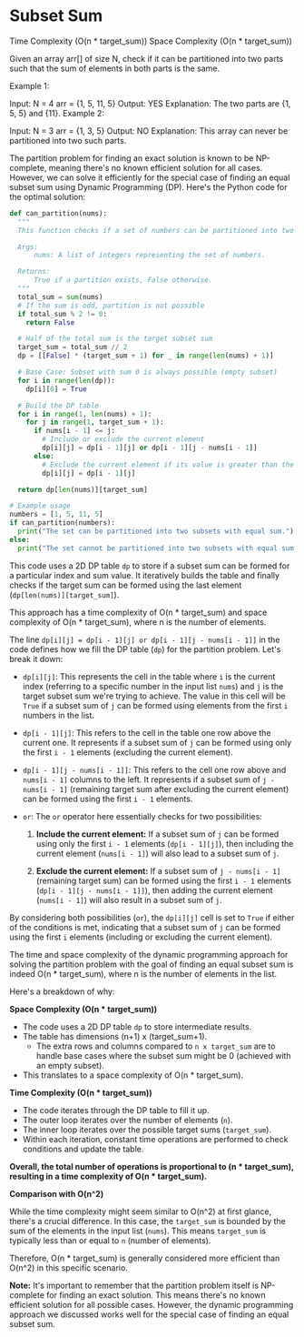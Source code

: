 # Subset Sum

Time Complexity (O(n * target_sum))
Space Complexity (O(n * target_sum))

Given an array arr[] of size N, check if it can be partitioned into two parts such that the sum of elements in both parts is the same.

Example 1:

Input: N = 4
arr = {1, 5, 11, 5}
Output: YES
Explanation: 
The two parts are {1, 5, 5} and {11}.
Example 2:

Input: N = 3
arr = {1, 3, 5}
Output: NO
Explanation: This array can never be 
partitioned into two such parts.

The partition problem for finding an exact solution is known to be NP-complete, meaning there's no known efficient solution for all cases. However, we can solve it efficiently for the special case of finding an equal subset sum using Dynamic Programming (DP). Here's the Python code for the optimal solution:

```python
def can_partition(nums):
  """
  This function checks if a set of numbers can be partitioned into two subsets with equal sum.

  Args:
      nums: A list of integers representing the set of numbers.

  Returns:
      True if a partition exists, False otherwise.
  """
  total_sum = sum(nums)
  # If the sum is odd, partition is not possible
  if total_sum % 2 != 0:
    return False

  # Half of the total sum is the target subset sum
  target_sum = total_sum // 2
  dp = [[False] * (target_sum + 1) for _ in range(len(nums) + 1)]

  # Base Case: Subset with sum 0 is always possible (empty subset)
  for i in range(len(dp)):
    dp[i][0] = True

  # Build the DP table
  for i in range(1, len(nums) + 1):
    for j in range(1, target_sum + 1):
      if nums[i - 1] <= j:
        # Include or exclude the current element
        dp[i][j] = dp[i - 1][j] or dp[i - 1][j - nums[i - 1]]
      else:
        # Exclude the current element if its value is greater than the remaining sum
        dp[i][j] = dp[i - 1][j]

  return dp[len(nums)][target_sum]

# Example usage
numbers = [1, 5, 11, 5]
if can_partition(numbers):
  print("The set can be partitioned into two subsets with equal sum.")
else:
  print("The set cannot be partitioned into two subsets with equal sum.")
```

This code uses a 2D DP table `dp` to store if a subset sum can be formed for a particular index and sum value. It iteratively builds the table and finally checks if the target sum can be formed using the last element (`dp[len(nums)][target_sum]`).
 
This approach has a time complexity of O(n * target_sum) and space complexity of O(n * target_sum), where n is the number of elements.

The line `dp[i][j] = dp[i - 1][j] or dp[i - 1][j - nums[i - 1]]` in the code defines how we fill the DP table (`dp`) for the partition problem. Let's break it down:

* `dp[i][j]`: This represents the cell in the table where `i` is the current index (referring to a specific number in the input list `nums`) and `j` is the target subset sum we're trying to achieve. The value in this cell will be `True` if a subset sum of `j` can be formed using elements from the first `i` numbers in the list.

* `dp[i - 1][j]`: This refers to the cell in the table one row above the current one. It represents if a subset sum of `j` can be formed using only the first `i - 1` elements (excluding the current element).

* `dp[i - 1][j - nums[i - 1]]`: This refers to the cell one row above and `nums[i - 1]` columns to the left. It represents if a subset sum of `j - nums[i - 1]` (remaining target sum after excluding the current element) can be formed using the first `i - 1` elements.

* `or`: The `or` operator here essentially checks for two possibilities:

    1. **Include the current element:** If a subset sum of `j` can be formed using only the first `i - 1` elements (`dp[i - 1][j]`), then including the current element (`nums[i - 1]`) will also lead to a subset sum of `j`.

    2. **Exclude the current element:** If a subset sum of `j - nums[i - 1]` (remaining target sum) can be formed using the first `i - 1` elements (`dp[i - 1][j - nums[i - 1]]`), then adding the current element (`nums[i - 1]`) will also result in a subset sum of `j`.

By considering both possibilities (`or`), the `dp[i][j]` cell is set to `True` if either of the conditions is met, indicating that a subset sum of `j` can be formed using the first `i` elements (including or excluding the current element).

The time and space complexity of the dynamic programming approach for solving the partition problem with the goal of finding an equal subset sum is indeed O(n * target_sum), where n is the number of elements in the list.

Here's a breakdown of why:

**Space Complexity (O(n * target_sum))**

- The code uses a 2D DP table `dp` to store intermediate results.
- The table has dimensions (n+1) x (target_sum+1).
    - The extra rows and columns compared to `n x target_sum` are to handle base cases where the subset sum might be 0 (achieved with an empty subset).
- This translates to a space complexity of O(n * target_sum).

**Time Complexity (O(n * target_sum))**

- The code iterates through the DP table to fill it up.
- The outer loop iterates over the number of elements (`n`).
- The inner loop iterates over the possible target sums (`target_sum`).
- Within each iteration, constant time operations are performed to check conditions and update the table.

**Overall, the total number of operations is proportional to (n * target_sum), resulting in a time complexity of O(n * target_sum).**

**Comparison with O(n^2)**

While the time complexity might seem similar to O(n^2) at first glance, there's a crucial difference. In this case, the `target_sum` is bounded by the sum of the elements in the input list (`nums`). This means `target_sum` is typically less than or equal to `n` (number of elements).

Therefore, O(n * target_sum) is generally considered more efficient than O(n^2) in this specific scenario.

**Note:** It's important to remember that the partition problem itself is NP-complete for finding an exact solution. This means there's no known efficient solution for all possible cases. However, the dynamic programming approach we discussed works well for the special case of finding an equal subset sum.
